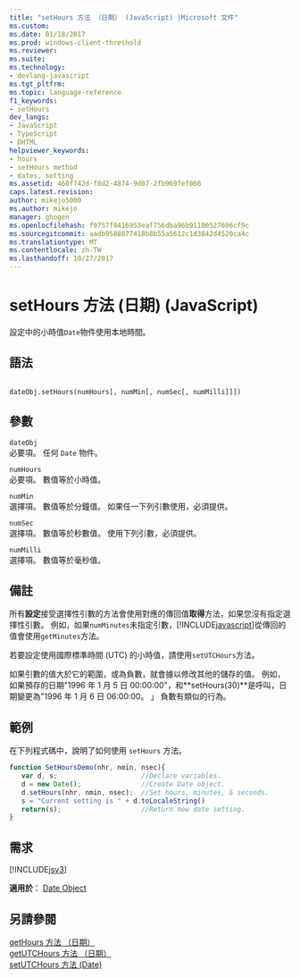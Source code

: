 ```yaml
---
title: "setHours 方法 （日期） (JavaScript) |Microsoft 文件"
ms.custom: 
ms.date: 01/18/2017
ms.prod: windows-client-threshold
ms.reviewer: 
ms.suite: 
ms.technology:
- devlang-javascript
ms.tgt_pltfrm: 
ms.topic: language-reference
f1_keywords:
- setHours
dev_langs:
- JavaScript
- TypeScript
- DHTML
helpviewer_keywords:
- hours
- setHours method
- dates, setting
ms.assetid: 460f742d-f8d2-4874-9d07-2fb969fef066
caps.latest.revision: 
author: mikejo5000
ms.author: mikejo
manager: ghogen
ms.openlocfilehash: f9757f8416953eaf756dba96b91100527606cf9c
ms.sourcegitcommit: aadb9588877418b8b55a5612c1d3842d4520ca4c
ms.translationtype: MT
ms.contentlocale: zh-TW
ms.lasthandoff: 10/27/2017
---
```

# <a name="sethours-method-date-javascript"></a>setHours 方法 (日期) (JavaScript)
設定中的小時值`Date`物件使用本地時間。  
  
## <a name="syntax"></a>語法  
  
```  
  
dateObj.setHours(numHours[, numMin[, numSec[, numMilli]]])   
```  
  
## <a name="parameters"></a>參數  
 `dateObj`  
 必要項。 任何 `Date` 物件。  
  
 `numHours`  
 必要項。 數值等於小時值。  
  
 `numMin`  
 選擇項。 數值等於分鐘值。 如果任一下列引數使用，必須提供。  
  
 `numSec`  
 選擇項。 數值等於秒數值。 使用下列引數，必須提供。  
  
 `numMilli`  
 選擇項。 數值等於毫秒值。  
  
## <a name="remarks"></a>備註  
 所有**設定**接受選擇性引數的方法會使用對應的傳回值**取得**方法，如果您沒有指定選擇性引數。 例如，如果`numMinutes`未指定引數，[!INCLUDE[javascript](../../javascript/includes/javascript-md.md)]從傳回的值會使用`getMinutes`方法。  
  
 若要設定使用國際標準時間 (UTC) 的小時值，請使用`setUTCHours`方法。  
  
 如果引數的值大於它的範圍，或為負數，就會據以修改其他的儲存的值。 例如，如果預存的日期"1996 年 1 月 5 日 00:00:00"，和**setHours(30)**是呼叫，日期變更為"1996 年 1 月 6 日 06:00:00。 」 負數有類似的行為。  
  
## <a name="example"></a>範例  
 在下列程式碼中，說明了如何使用 `setHours` 方法。  
  
```JavaScript  
function SetHoursDemo(nhr, nmin, nsec){  
   var d, s;                     //Declare variables.  
   d = new Date();               //Create Date object.  
   d.setHours(nhr, nmin, nsec);  //Set hours, minutes, & seconds.  
   s = "Current setting is " + d.toLocaleString()   
   return(s);                    //Return new date setting.  
}  
```  
  
## <a name="requirements"></a>需求  
 [!INCLUDE[jsv3](../../javascript/reference/includes/jsv3-md.md)]  
  
 **適用於**： [Date Object](../../javascript/reference/date-object-javascript.md)  
  
## <a name="see-also"></a>另請參閱  
 [getHours 方法 （日期）](../../javascript/reference/gethours-method-date-javascript.md)   
 [getUTCHours 方法 （日期）](../../javascript/reference/getutchours-method-date-javascript.md)   
 [setUTCHours 方法 (Date)](../../javascript/reference/setutchours-method-date-javascript.md)